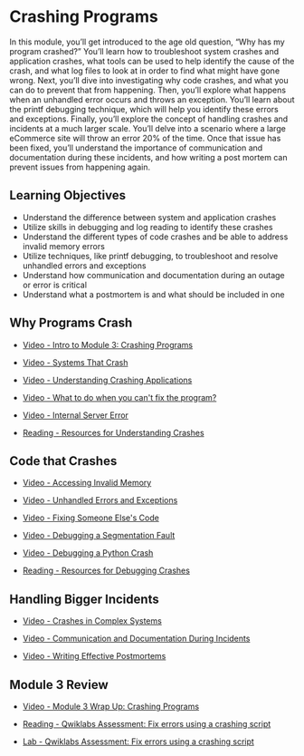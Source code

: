 # Crashing Programs

In this module, you’ll get introduced to the age old question, “Why has my program crashed?” You’ll learn how to troubleshoot system crashes and application crashes, what tools can be used to help identify the cause of the crash, and what log files to look at in order to find what might have gone wrong. Next, you’ll dive into investigating why code crashes, and what you can do to prevent that from happening. Then, you’ll explore what happens when an unhandled error occurs and throws an exception. You’ll learn about the printf debugging technique, which will help you identify these errors and exceptions. Finally, you’ll explore the concept of handling crashes and incidents at a much larger scale. You’ll delve into a scenario where a large eCommerce site will throw an error 20% of the time. Once that issue has been fixed, you’ll understand the importance of communication and documentation during these incidents, and how writing a post mortem can prevent issues from happening again.

## Learning Objectives

- Understand the difference between system and application crashes
- Utilize skills in debugging and log reading to identify these crashes
- Understand the different types of code crashes and be able to address invalid memory errors
- Utilize techniques, like printf debugging, to troubleshoot and resolve unhandled errors and exceptions
- Understand how communication and documentation during an outage or error is critical
- Understand what a postmortem is and what should be included in one

## Why Programs Crash

- [Video - Intro to Module 3: Crashing Programs](https://www.coursera.org/learn/troubleshooting-debugging-techniques/lecture/kphH8/intro-to-module-3-crashing-programs)

- [Video - Systems That Crash](https://www.coursera.org/learn/troubleshooting-debugging-techniques/lecture/oNiPb/systems-that-crash)

- [Video - Understanding Crashing Applications](https://www.coursera.org/learn/troubleshooting-debugging-techniques/lecture/7J0t7/understanding-crashing-applications)

- [Video - What to do when you can't fix the program?](https://www.coursera.org/learn/troubleshooting-debugging-techniques/lecture/8jOeC/what-to-do-when-you-can-t-fix-the-program)

- [Video - Internal Server Error](https://www.coursera.org/learn/troubleshooting-debugging-techniques/lecture/KjI30/internal-server-error)

- [Reading - Resources for Understanding Crashes](https://www.coursera.org/learn/troubleshooting-debugging-techniques/supplement/ZDRHn/resources-for-understanding-crashes)

## Code that Crashes

- [Video - Accessing Invalid Memory](https://www.coursera.org/learn/troubleshooting-debugging-techniques/lecture/wf7f1/accessing-invalid-memory)

- [Video - Unhandled Errors and Exceptions](https://www.coursera.org/learn/troubleshooting-debugging-techniques/lecture/9F00D/unhandled-errors-and-exceptions)

- [Video - Fixing Someone Else's Code](https://www.coursera.org/learn/troubleshooting-debugging-techniques/lecture/qc3OT/fixing-someone-elses-code)

- [Video - Debugging a Segmentation Fault](https://www.coursera.org/learn/troubleshooting-debugging-techniques/lecture/4QCUS/debugging-a-segmentation-fault)

- [Video - Debugging a Python Crash](https://www.coursera.org/learn/troubleshooting-debugging-techniques/lecture/FXs0e/debugging-a-python-crash)

- [Reading - Resources for Debugging Crashes](https://www.coursera.org/learn/troubleshooting-debugging-techniques/supplement/yyFvA/resources-for-debugging-crashes)

## Handling Bigger Incidents

- [Video - Crashes in Complex Systems](https://www.coursera.org/learn/troubleshooting-debugging-techniques/lecture/2PrOn/crashes-in-complex-systems)

- [Video - Communication and Documentation During Incidents](https://www.coursera.org/learn/troubleshooting-debugging-techniques/lecture/gqaCB/communication-and-documentation-during-incidents)

- [Video - Writing Effective Postmortems](https://www.coursera.org/learn/troubleshooting-debugging-techniques/lecture/q0ePG/writing-effective-postmortems)

## Module 3 Review

- [Video - Module 3 Wrap Up: Crashing Programs](https://www.coursera.org/learn/troubleshooting-debugging-techniques/lecture/ZyhS3/module-3-wrap-up-crashing-programs)

- [Reading - Qwiklabs Assessment: Fix errors using a crashing script](./Readings/Fix_errors_with_a_crashing_script.pdf)

- [Lab - Qwiklabs Assessment: Fix errors using a crashing script](./Labs/infrastructure.py)